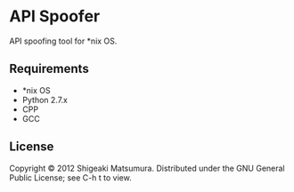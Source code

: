 # API Spoofer

API spoofing tool for *nix OS.

## Requirements
* *nix OS
* Python 2.7.x
* CPP
* GCC

## License
Copyright &copy; 2012 Shigeaki Matsumura.
Distributed under the GNU General Public License; see C-h t to view.

